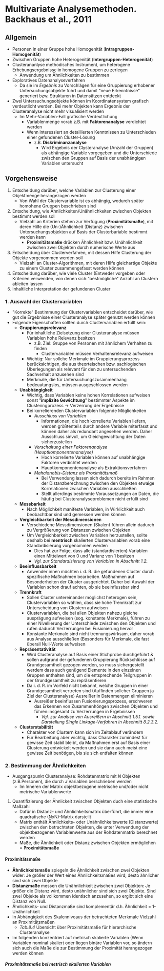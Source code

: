 # Multivariate Analysemethoden. Backhaus et al., 2011

## Allgemein
- Personen in einer Gruppe hohe Homogenität (**Intragruppen-Homogenität**)
- Zwischen Gruppen hohe Heterogenität (**Intergruppen-Heterogenität**)
- Clusterananlyse methodisches Instrument, um heterogene Erhebungsergebnisse in homogene Gruppen zu zerlegen
  - Anwendung um Ähnlichkeiten zu bestimmen
- Exploratives Datenanalyseverfahren
  - Da sie im *Ergebnis* zu Vorschlägen für eine Gruppierung erhobener Untersuchungsobjekte führt und damit "neue Erkenntnisse" generiert bzw. Strukturen in Datensätzen entdeckt
- Zwei Untersuchungsobjekte können im Koordinatensystem grafisch verdeutlicht werden. Bei mehr Objekten kann Ergebnis der Clusteranalyse nicht mehr visualisiert werden
  - Im Mehr-Variablen-Fall grafische Verdeutlichung
    - Variablenmenge vorab z.B. mit **Faktorenanalyse** verdichtet werden
    - Wenn interessiert an detaillierten Kenntnissen zu Unterschieden einer gefundenen Cluster-Lösung
      - z.B. **Diskriminanzanalyse**
        - Wird Ergebnis der Clysteranalyse (Anzahl der Gruppen) als abhängige Variable vorgegeben und die Unterschiede zwischen den Gruppen auf Basis der unabhängigen Variablen untersucht
       
## Vorgehensweise
1. Entscheidung darüber, welche Variablen zur Clusterung einer Objektmenge herangezogen werden
   - Von Wahl der Clustervariable ist es abhängig, wodurch später homohene Gruppen beschrieben sind
2. Entscheidung, wie Ähnlichkeiten/Unähnlichkeiten zwischen Objekten bestimmt werden soll
   - Vielzahl an Kriterien stehen zur Verfügung (**Proximitätsmaße**), mit deren Hilfe die (Un-)Ähnlichkeit (Distanz) zwischen Untersuchungsobjekten auf Basis der Clusterbariable bestimmt werden kann
     - **Proximitätsmaße** drücken Ähnlichkeit bzw. Unähnlichkeit zwischen zwei Objekten durch numerische Werte aus
3. Entscheidung über Clusterverfahren, mit dessen Hilfe Clusterung der Objekte vorgenommen werden soll
   - Vielzahl an Cluster-Algorithmen, mit deren Hilfe gleichartige Objekte zu einem Cluster zusammengefasst werden können
4. Entscheidung darüber, wie viele Cluster (Entweder vorgeben oder Kriterien verwenden, von denen sich "bestmögliche" Anzahl an Clustern ableiten lassen
5. Inhaltliche Interpretation der gefundenen Cluster

### 1. Auswahl der Clustervariablen
- "Korrekte" Bestimmung der Clustervariablen entscheidet darüber, wie gut die Ergebnisse einer Clusteranalyse später genutzt werden können
- Folgende Eigenschaften sollten durch Clustervariablen erfüllt sein:
  - **Gruppierungsrelevanz**
    - Für inhaltliche Zielsetzung einer Clusteranalyse müssen Variablen hohe Relevanz besitzen
      - z.B. Ziel: Gruppe von Personen mit ähnlichem Verhalten zu finden
        - Clustervariablen müssen Verhaltensrelevanz aufweisen
    - Wichtig: Nur sollche Merkmale im Gruppierungsprozess berücksichtigen, die aus theorteischen bzw. sachlogischen Überlegungen als relevant für den zu untersuchenden Sachverhalt anzusehen sind
    - Merkmale, die für Untersuchungszusammenhang bedeuutungslos, müssen ausgeschlossen werden
  - **Unabhängigkeit**
    - Wichtig, dass Variablen keine hohen Korrelationen aufweisen sonst "**implizite Gewichtung**" bestimmter Aspekte im Clusteringprozess -> Verzerrung der Ergebnisse
    - Bei korrelierenden Clustervariablen folgende Möglichkeiten
      - *Ausschluss von Variablen*
        - Informationen, die hoch korrelierte Variablen liefern, werden größtenteils durch andere Variable miterfasst und können daher als redundant angesehen werden. Daher Ausschluss sinvoll, um Gleichgewichtung der Daten sicherzustellen
      - *Vorschaltung einer Faktorenanalyse (Hauptkomponentenanalyse)*
        - Hoch korrelierte Variablen können auf unabhängige Faktoren verdichtet werden
        - Hauptkomponentenanalyse als Extraktionsverfahren
      - *Mahalanobis-Distanz als Proximitätsmaß*
        - Bei Verwendung lassen sich dadurch bereits im Rahmen der Distanzberechnung zwischen den Objekten etwaige Korrelationen zwischen Variablen ausschließen
        - Stellt allerdings bestimmte Voraussetzungen an Daten, die häufig bei Clusteranalyseproblemen nicht erfüllt sind
  - **Messbarkeit**
    - Nach Möglichkeit manifeste Variablen, in Wirklichkeit auch beobachtbar sind und gemessen werden können
  - **Vergleichbarkeit der Messdimensionen**
    - Verschiedene Messdimensionen (Skalen) führen allein dadurch zu Vergrößerung von Distanzen zwischen Objekten
    - Um Vergleichbarkeit zwischen Variablen herzustellen, sollte deshalb bei **mentrisch** skalierten Clustervariablen vorab eine Standardisierung vorgenommen werden
      - Dies hat zur Folge, dass alle (standardisierten) Variablen einen Mittelwert von 0 und Varianz von 1 besitzen
      - *Vgl. zur Standardisierung von Variablen in Abschnitt 1.2.*
  - **Beeinflussbarkeit**
    - Anwender:innen möchten i. d. R. die gefundenen Cluster durch spezifische Maßnahmen bearbeiten. Maßnahmen auf Besonderheiten der Cluster ausgerichtet. Daher bei Auwahl der Variablen schon drauf achten, ob sie beeinflussbar sind
  - **Trennkraft**
    - Sollen Cluster untereinander möglichst heterogen sein, Clustervariablen so wählen, dass sie hohe Trennkraft zur Unterscheidung von Clustern aufweisen
    - Clustervariablen, die bei allen Objekten nahezu gleiche ausprägung aufweisen (sog. konstante Merkmale), führen zu einer Nivellierung der Unterschiede zwischen den Objekten und rufen dadurch Verzerrungen bei Fusionierung hervor
    - Konstante Merkmale sind nicht trennungswirksam, daher vorab aus Analyse ausschließen (Besonders für Merkmale, die fast überall Null-Werte aufweisen
  - **Repräsentativität**
    - Wird Clusteranalyse auf Basis einer Stichprobe durchgeführt & sollen aufgrund der gefundenen Gruppierung Rückschlüsse auf Grundgesamtheit gezogen werden, so muss sichergestellt werdem dass auch genügend Elemente in den einzelnen Gruppen enthalten sind, um die entsprechende Teilgruppen in der Grundgesamtheit zu repräsentieren
    - Da i. d. R. im Vorfeld nicht bekannt, welche Gruppen in einer Grundgesamtheit vertreten sind (Auffinden sollcher Gruppen ja Ziel der Clusteranalyse) Ausreißer in Datenmengen eliminieren
      - Ausreißer beeinflussen Fusionierungsprozess, erschweren das Erkennen von Zusammenhöngen zwischen Objekten und führen insgesamt zu Verzerrungen in Ergebnissen
        - *Vgl. zur Analyse von Ausreißern in Abschnitt 1.5.1. sowie Darstellung Single Linkage-Verfahren in Abschnitt 8.2.3.2.*
  - **Clusterstabilität**
    - Charakter von Clustern kann sich im Zeitablauf verändern
    - Für Bearbeitung aber wichtig, dass Charakter zumindest für gewisse Zeit stabil bleibt, da Maßnahmen erst auf Basis einer Clusterung entwickelt werden und sie dann auch meist eine gewisse Zeit benötigen, bis sie sich entfalten können

### 2. Bestimmung der Ähnlichkeiten 
- Ausgangspunkt Clusteranalyse: Rohdatenmatrix mit *N* Objekten (z.B.Personen), die durch *J* Variablen berschrieben werden
  - Im Inneren der Matrix objektbezogene metrische und/oder nicht metrische Variablenwerte
1. Quantifizierung der Ähnlickeit zwischen Objekten duch eine statistische Maßzahl
   - Dafür in Distanz- und Ähnlichkeitsmatrix überführt, die immer eine quadratische (NxN)-Matrix darstellt
   - Matrix enthält Ähnlichkeits- oder Unähnlichkeitswerte (Distanzwerte) zwischen den betrachteten Objekten, die unter Verwendung der objektbezogenen Variablenwerte aus der Rohdatenmatrix berechnet werden
   - Maße, die Ähnlichkeit oder Distanz zwischen Objekten ermöglichen = **Proximitätsmaße**
#### Proximitätsmaße
- **Ähnlichkeitsmaße** spiegeln die Ähnlichkeit zwischen zwei Objekten wider: Je größer
der Wert eines Ähnlichkeitsmaßes wird, desto ähnlicher sind sich zwei Objekte
- **Distanzmaße** messen die Unähnlichkeit zwischen zwei Objekten: Je größer die
Distanz wird, desto unähnlicher sind sich zwei Objekte. Sind zwei Objekte als vollkommen
identisch anzusehen, so ergibt sich eine Distanz von Null.
- Ähnlichkeits- und Distanzmaße sind komplementär d.h. Ähnlichkeit = 1-Unähnlichkeit
- In Abhängigkeit des Skalenniveaus der betrachteten Merkmale Vielzahl an Proximitätsmaßen
  - *Tab.8.4* Übersicht über Proximitätsmaße für hierarchische Clusteranalyse
- Im folgenden konzentriert auf metrisch skalierte Variablen (Wenn Variablen nominal skaliert oder liegen binäre Variablen vor, so ändern sich auch die Maße die zur Bestimmung der Proximität herangezogen werden können
##### Proximitätsmaße bei metrisch skalierten Variablen
